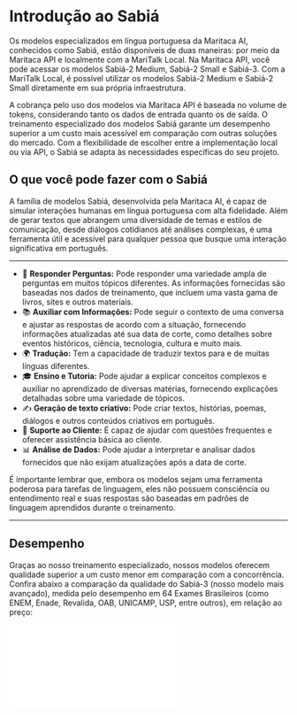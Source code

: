 # Introdução ao Sabiá

Os modelos especializados em língua portuguesa da Maritaca AI, conhecidos como Sabiá, estão disponíveis de duas maneiras: por meio da Maritaca API e localmente com a MariTalk Local. Na Maritaca API, você pode acessar os modelos Sabiá-2 Medium, Sabiá-2 Small e Sabiá-3. Com a MariTalk Local, é possível utilizar os modelos Sabiá-2 Medium e Sabiá-2 Small diretamente em sua própria infraestrutura.

A cobrança pelo uso dos modelos via Maritaca API é baseada no volume de tokens, considerando tanto os dados de entrada quanto os de saída. O treinamento especializado dos modelos Sabiá garante um desempenho superior a um custo mais acessível em comparação com outras soluções do mercado. Com a flexibilidade de escolher entre a implementação local ou via API, o Sabiá se adapta às necessidades específicas do seu projeto.


## O que você pode fazer com o Sabiá

A família de modelos Sabiá, desenvolvida pela Maritaca AI, é capaz de simular interações humanas em língua portuguesa com alta fidelidade. Além de gerar textos que abrangem uma diversidade de temas e estilos de comunicação, desde diálogos cotidianos até análises complexas, é uma ferramenta útil e acessível para qualquer pessoa que busque uma interação significativa em português.

---

- 🧠 **Responder Perguntas:**  Pode responder uma variedade ampla de perguntas em muitos tópicos diferentes. As informações fornecidas são baseadas nos dados de treinamento, que incluem uma vasta gama de livros, sites e outros materiais.
- 📚 **Auxiliar com Informações:** Pode seguir o contexto de uma conversa e ajustar as respostas de acordo com a situação, fornecendo informações atualizadas até sua data de corte, como detalhes sobre eventos históricos, ciência, tecnologia, cultura e muito mais.
- 🌍 **Tradução:** Tem a capacidade de traduzir textos para e de muitas línguas diferentes.
- 🎓 **Ensino e Tutoria:** Pode ajudar a explicar conceitos complexos e auxiliar no aprendizado de diversas matérias, fornecendo explicações detalhadas sobre uma variedade de tópicos.
- ✍️ **Geração de texto criativo:** Pode criar textos, histórias, poemas, diálogos e outros conteúdos criativos em português.
- 💼 **Suporte ao Cliente:** É capaz de ajudar com questões frequentes e oferecer assistência básica ao cliente.
- 📊 **Análise de Dados:** Pode ajudar a interpretar e analisar dados fornecidos que não exijam atualizações após a data de corte.

É importante lembrar que, embora os modelos sejam uma ferramenta poderosa para tarefas de linguagem, eles não possuem consciência ou entendimento real e suas respostas são baseadas em padrões de linguagem aprendidos durante o treinamento.

---
## Desempenho

Graças ao nosso treinamento especializado, nossos modelos oferecem qualidade superior a um custo menor em comparação com a concorrência. Confira abaixo a comparação da qualidade do Sabiá-3 (nosso modelo mais avançado), medida pelo desempenho em 64 Exames Brasileiros (como ENEM, Enade, Revalida, OAB, UNICAMP, USP, entre outros), em relação ao preço:

<div id="graph-container" style={{ width: '100%', margin: '0 auto', overflow: 'hidden' }}>
  <iframe 
    src="/img/price_vs_performance_ptbr.html" 
    style={{
      width: '2384px',
      height: '1164px',
      border: 'none',
      transformOrigin: '0 0'
    }} 
    frameBorder="0"
    scrolling="no"
  />
</div>

<style>
  {`
    @media (min-width: 1024px) {
      #graph-container iframe {
        transform: scale(0.4);
      }
    }
    @media (min-width: 768px) and (max-width: 1023px) {
      #graph-container iframe {
        transform: scale(0.3);
      }
    }
    @media (max-width: 767px) {
      #graph-container iframe {
        transform: scale(0.2);
      }
    }
  `}
</style>
